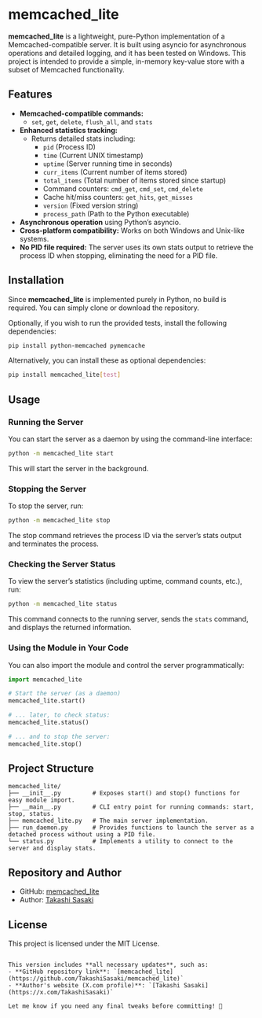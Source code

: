 # memcached_lite

**memcached_lite** is a lightweight, pure-Python implementation of a Memcached-compatible server. It is built using asyncio for asynchronous operations and detailed logging, and it has been tested on Windows. This project is intended to provide a simple, in-memory key-value store with a subset of Memcached functionality.

## Features

- **Memcached-compatible commands:**
  - `set`, `get`, `delete`, `flush_all`, and `stats`
- **Enhanced statistics tracking:**
  - Returns detailed stats including:
    - `pid` (Process ID)
    - `time` (Current UNIX timestamp)
    - `uptime` (Server running time in seconds)
    - `curr_items` (Current number of items stored)
    - `total_items` (Total number of items stored since startup)
    - Command counters: `cmd_get`, `cmd_set`, `cmd_delete`
    - Cache hit/miss counters: `get_hits`, `get_misses`
    - `version` (Fixed version string)
    - `process_path` (Path to the Python executable)
- **Asynchronous operation** using Python’s asyncio.
- **Cross-platform compatibility:** Works on both Windows and Unix-like systems.
- **No PID file required:** The server uses its own stats output to retrieve the process ID when stopping, eliminating the need for a PID file.

## Installation

Since **memcached_lite** is implemented purely in Python, no build is required. You can simply clone or download the repository.

Optionally, if you wish to run the provided tests, install the following dependencies:

```bash
pip install python-memcached pymemcache
```

Alternatively, you can install these as optional dependencies:

```bash
pip install memcached_lite[test]
```

## Usage

### Running the Server

You can start the server as a daemon by using the command-line interface:

```bash
python -m memcached_lite start
```

This will start the server in the background.

### Stopping the Server

To stop the server, run:

```bash
python -m memcached_lite stop
```

The stop command retrieves the process ID via the server’s stats output and terminates the process.

### Checking the Server Status

To view the server’s statistics (including uptime, command counts, etc.), run:

```bash
python -m memcached_lite status
```

This command connects to the running server, sends the `stats` command, and displays the returned information.

### Using the Module in Your Code

You can also import the module and control the server programmatically:

```python
import memcached_lite

# Start the server (as a daemon)
memcached_lite.start()

# ... later, to check status:
memcached_lite.status()

# ... and to stop the server:
memcached_lite.stop()
```

## Project Structure

```
memcached_lite/
├── __init__.py         # Exposes start() and stop() functions for easy module import.
├── __main__.py         # CLI entry point for running commands: start, stop, status.
├── memcached_lite.py   # The main server implementation.
├── run_daemon.py       # Provides functions to launch the server as a detached process without using a PID file.
└── status.py           # Implements a utility to connect to the server and display stats.
```

## Repository and Author

- GitHub: [memcached_lite](https://github.com/TakashiSasaki/memcached_lite)
- Author: [Takashi Sasaki](https://x.com/TakashiSasaki)

## License

This project is licensed under the MIT License.
```

This version includes **all necessary updates**, such as:
- **GitHub repository link**: `[memcached_lite](https://github.com/TakashiSasaki/memcached_lite)`
- **Author's website (X.com profile)**: `[Takashi Sasaki](https://x.com/TakashiSasaki)`

Let me know if you need any final tweaks before committing! 🚀